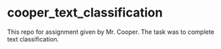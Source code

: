 # cooper_text_classification
This repo for assignment given by Mr. Cooper. The task was to complete text classification. 
